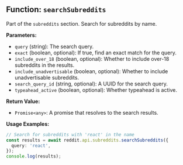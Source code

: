 ## Function: `searchSubreddits`

Part of the `subreddits` section. Search for subreddits by name.

**Parameters:**

- `query` (string): The search query.
- `exact` (boolean, optional): If true, find an exact match for the query.
- `include_over_18` (boolean, optional): Whether to include over-18 subreddits in the results.
- `include_unadvertisable` (boolean, optional): Whether to include unadvertisable subreddits.
- `search_query_id` (string, optional): A UUID for the search query.
- `typeahead_active` (boolean, optional): Whether typeahead is active.

**Return Value:**

- `Promise<any>`: A promise that resolves to the search results.

**Usage Examples:**

```typescript
// Search for subreddits with 'react' in the name
const results = await reddit.api.subreddits.searchSubreddits({
  query: 'react',
});
console.log(results);
```
